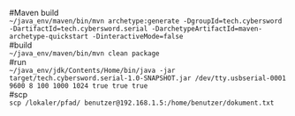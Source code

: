 #Maven build  
`~/java_env/maven/bin/mvn archetype:generate -DgroupId=tech.cybersword -DartifactId=tech.cybersword.serial -DarchetypeArtifactId=maven-archetype-quickstart -DinteractiveMode=false`  
#build  
`~/java_env/maven/bin/mvn clean package`  
#run  
`~/java_env/jdk/Contents/Home/bin/java -jar target/tech.cybersword.serial-1.0-SNAPSHOT.jar /dev/tty.usbserial-0001 9600 8 100 1000 1024 true true true`  
#scp  
`scp /lokaler/pfad/ benutzer@192.168.1.5:/home/benutzer/dokument.txt`  